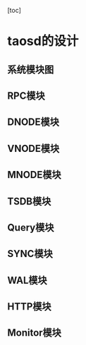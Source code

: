 [toc]

# taosd的设计



## 系统模块图



## RPC模块



## DNODE模块



## VNODE模块



## MNODE模块



## TSDB模块



## Query模块



## SYNC模块



## WAL模块



## HTTP模块



## Monitor模块
